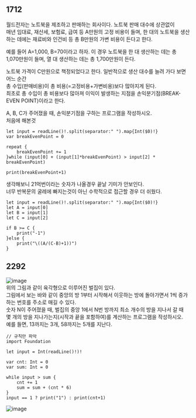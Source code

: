 ## 1712
월드전자는 노트북을 제조하고 판매하는 회사이다. 노트북 판매 대수에 상관없이   
매년 임대료, 재산세, 보험료, 급여 등 A만원의 고정 비용이 들며, 한 대의 노트북을 생산하는 데에는 재료비와 인건비 등 총 B만원의 가변 비용이 든다고 한다.   
   
예를 들어 A=1,000, B=70이라고 하자. 이 경우 노트북을 한 대 생산하는 데는 총 1,070만원이 들며, 열 대 생산하는 데는 총 1,700만원이 든다.   

노트북 가격이 C만원으로 책정되었다고 한다. 일반적으로 생산 대수를 늘려 가다 보면 어느 순간   
총 수입(판매비용)이 총 비용(=고정비용+가변비용)보다 많아지게 된다.   
최초로 총 수입이 총 비용보다 많아져 이익이 발생하는 지점을 손익분기점(BREAK-EVEN POINT)이라고 한다.   
   
A, B, C가 주어졌을 때, 손익분기점을 구하는 프로그램을 작성하시오.   
처음에 해본것   
```
let input = readLine()!.split(separator:" ").map{Int($0)!}
var breakEvenPoint = 0

repeat {
    breakEvenPoint += 1
}while (input[0] + (input[1]*breakEvenPoint) > input[2] * breakEvenPoint)

print(breakEvenPoint+1)
```
생각해보니 21억번이라는 숫자가 나올경우 끝날 기미가 안보인다.   
너무 반복문의 굴레에 빠지는것이 아닌 수학적으로 접근할 경우 더 쉬웠다.   
```
let input = readLine()!.split(separator:" ").map{Int($0)!}
let A = input[0]
let B = input[1]
let C = input[2]

if B >= C {
    print("-1")
}else {
    print("\((A/(C-B)+1))")
}
```
## 2292
![image](https://user-images.githubusercontent.com/60501045/208901460-5145c513-7d1d-428d-8538-82fb5bab3eb3.png)   
위의 그림과 같이 육각형으로 이루어진 벌집이 있다.   
그림에서 보는 바와 같이 중앙의 방 1부터 시작해서 이웃하는 방에 돌아가면서 1씩 증가하는 번호를 주소로 매길 수 있다.   
숫자 N이 주어졌을 때, 벌집의 중앙 1에서 N번 방까지 최소 개수의 방을 지나서 갈 때   
몇 개의 방을 지나가는지(시작과 끝을 포함하여)를 계산하는 프로그램을 작성하시오.   
예를 들면, 13까지는 3개, 58까지는 5개를 지난다.   
```
// 규칙만 파악
import Foundation

let input = Int(readLine()!)!

var cnt: Int = 0
var sum: Int = 0

while input > sum {
    cnt += 1
    sum = sum + (cnt * 6)
}
input == 1 ? print("1") : print(cnt+1)
```
![image](https://user-images.githubusercontent.com/60501045/208904352-d363b789-d3d4-427e-b456-df590b34e460.png)
   
